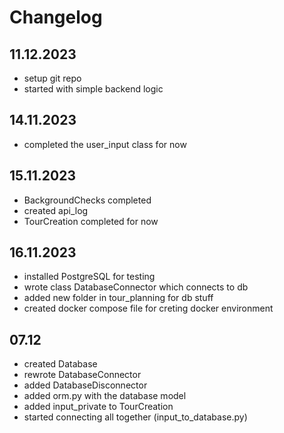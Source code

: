 # Changelog
## 11.12.2023
- setup git repo
- started with simple backend logic

## 14.11.2023
- completed the user_input class for now

## 15.11.2023
- BackgroundChecks completed 
- created api_log
- TourCreation completed for now

## 16.11.2023
- installed PostgreSQL for testing
- wrote class DatabaseConnector which connects to db
- added new folder in tour_planning for db stuff
- created docker compose file for creting docker environment

## 07.12
- created Database
- rewrote DatabaseConnector
- added DatabaseDisconnector
- added orm.py with the database model
- added input_private to TourCreation
- started connecting all together (input_to_database.py)